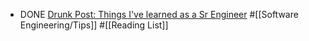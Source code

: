 - DONE [Drunk Post: Things I've learned as a Sr Engineer](https://www.reddit.com/r/ExperiencedDevs/comments/nmodyl/drunk_post_things_ive_learned_as_a_sr_engineer/) #[[Software Engineering/Tips]] #[[Reading List]]
